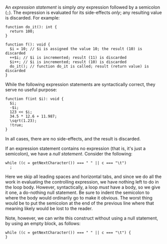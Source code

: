 An *expression statement* is simply *any* expression followed by a semicolon (`;`).  The expression is evaluated for its side-effects *only*;
any resulting value is discarded.  For example:

```useful.php no-auto-output
function do_it(): int {
  return 100;
}

function f(): void {
  $i = 10; // $i is assigned the value 10; the result (10) is discarded
  ++$i; // $i is incremented; result (11) is discarded
  $i++; // $i is incremented; result (10) is discarded
  do_it(); // function do_it is called; result (return value) is discarded
}
```

While the following expression statements are syntactically correct, they serve no useful purpose:

```useless.php no-auto-output
function f(int $i): void {
  $i;
  -$i;
  123 << $i;
  34.5 * 12.6 + 11.987;
  \sqrt(1.23);
  !true;
}
```

In all cases, there are no side-effects, and the result is discarded.

If an expression statement contains no expression (that is, it's just a semicolon), we have a *null statement*.  Consider the following:

```Hack
while ((c = getNextCharacter()) === " " || c === "\t")
  ;
```

Here we skip all leading spaces and horizontal tabs, and since we do all the work in evaluating the controlling expression, we have nothing
left to do in the loop body. However, syntactically, a loop *must* have a body, so we give it one, a do-nothing null statement.  Be sure to
indent the semicolon to where the body would ordinarily go to make it obvious. The worst thing would be to put the semicolon at the end of
the previous line where that meaning likely would be lost to the reader.

Note, however, we can write this construct without using a null statement, by using an empty block, as follows:

```Hack
while ((c = getNextCharacter()) === " " || c === "\t") {
}
```
